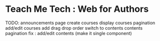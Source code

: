 # Teach Me Tech : Web for Authors


TODO:
announcements page
    create
courses 
    display courses
    pagination
    add/edit courses
        add drag drop order switch to contents
    contents
        pagination
        fix : add/edit contents (make it single component)